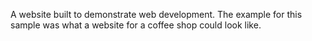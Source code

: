 A website built to demonstrate web development. The example for this sample was what a website for a coffee shop could look like.
